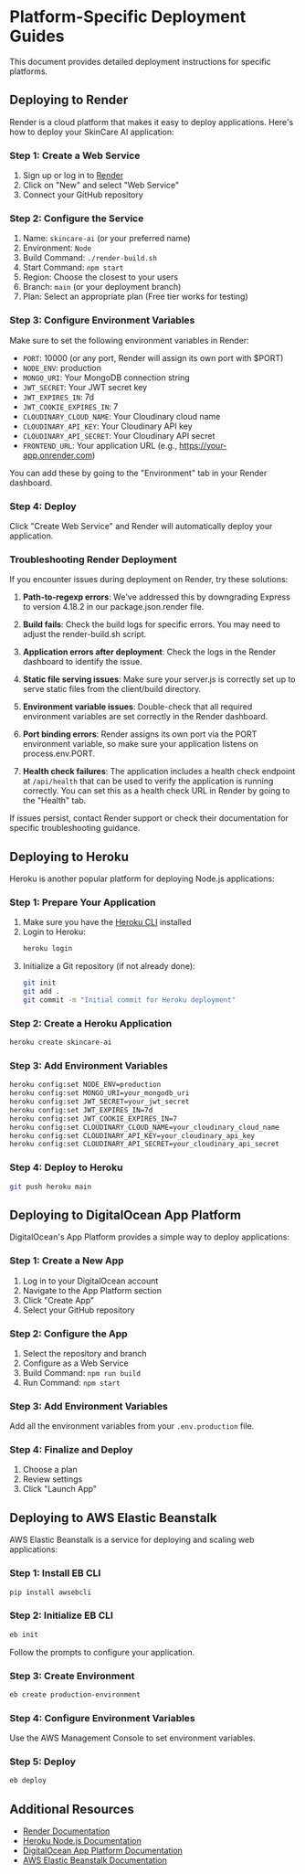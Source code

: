# Platform-Specific Deployment Guides

This document provides detailed deployment instructions for specific platforms.

## Deploying to Render

Render is a cloud platform that makes it easy to deploy applications. Here's how to deploy your SkinCare AI application:

### Step 1: Create a Web Service

1. Sign up or log in to [Render](https://render.com)
2. Click on "New" and select "Web Service"
3. Connect your GitHub repository

### Step 2: Configure the Service

1. Name: `skincare-ai` (or your preferred name)
2. Environment: `Node`
3. Build Command: `./render-build.sh`
4. Start Command: `npm start`
5. Region: Choose the closest to your users
6. Branch: `main` (or your deployment branch)
7. Plan: Select an appropriate plan (Free tier works for testing)

### Step 3: Configure Environment Variables

Make sure to set the following environment variables in Render:

- `PORT`: 10000 (or any port, Render will assign its own port with $PORT)
- `NODE_ENV`: production
- `MONGO_URI`: Your MongoDB connection string
- `JWT_SECRET`: Your JWT secret key
- `JWT_EXPIRES_IN`: 7d
- `JWT_COOKIE_EXPIRES_IN`: 7
- `CLOUDINARY_CLOUD_NAME`: Your Cloudinary cloud name
- `CLOUDINARY_API_KEY`: Your Cloudinary API key
- `CLOUDINARY_API_SECRET`: Your Cloudinary API secret
- `FRONTEND_URL`: Your application URL (e.g., https://your-app.onrender.com)

You can add these by going to the "Environment" tab in your Render dashboard.

### Step 4: Deploy

Click "Create Web Service" and Render will automatically deploy your application.

### Troubleshooting Render Deployment

If you encounter issues during deployment on Render, try these solutions:

1. **Path-to-regexp errors**: We've addressed this by downgrading Express to version 4.18.2 in our package.json.render file.

2. **Build fails**: Check the build logs for specific errors. You may need to adjust the render-build.sh script.

3. **Application errors after deployment**: Check the logs in the Render dashboard to identify the issue.

4. **Static file serving issues**: Make sure your server.js is correctly set up to serve static files from the client/build directory.

5. **Environment variable issues**: Double-check that all required environment variables are set correctly in the Render dashboard.

6. **Port binding errors**: Render assigns its own port via the PORT environment variable, so make sure your application listens on process.env.PORT.

7. **Health check failures**: The application includes a health check endpoint at `/api/health` that can be used to verify the application is running correctly. You can set this as a health check URL in Render by going to the "Health" tab.

If issues persist, contact Render support or check their documentation for specific troubleshooting guidance.

## Deploying to Heroku

Heroku is another popular platform for deploying Node.js applications:

### Step 1: Prepare Your Application

1. Make sure you have the [Heroku CLI](https://devcenter.heroku.com/articles/heroku-cli) installed
2. Login to Heroku:
   ```bash
   heroku login
   ```
3. Initialize a Git repository (if not already done):
   ```bash
   git init
   git add .
   git commit -m "Initial commit for Heroku deployment"
   ```

### Step 2: Create a Heroku Application

```bash
heroku create skincare-ai
```

### Step 3: Add Environment Variables

```bash
heroku config:set NODE_ENV=production
heroku config:set MONGO_URI=your_mongodb_uri
heroku config:set JWT_SECRET=your_jwt_secret
heroku config:set JWT_EXPIRES_IN=7d
heroku config:set JWT_COOKIE_EXPIRES_IN=7
heroku config:set CLOUDINARY_CLOUD_NAME=your_cloudinary_cloud_name
heroku config:set CLOUDINARY_API_KEY=your_cloudinary_api_key
heroku config:set CLOUDINARY_API_SECRET=your_cloudinary_api_secret
```

### Step 4: Deploy to Heroku

```bash
git push heroku main
```

## Deploying to DigitalOcean App Platform

DigitalOcean's App Platform provides a simple way to deploy applications:

### Step 1: Create a New App

1. Log in to your DigitalOcean account
2. Navigate to the App Platform section
3. Click "Create App"
4. Select your GitHub repository

### Step 2: Configure the App

1. Select the repository and branch
2. Configure as a Web Service
3. Build Command: `npm run build`
4. Run Command: `npm start`

### Step 3: Add Environment Variables

Add all the environment variables from your `.env.production` file.

### Step 4: Finalize and Deploy

1. Choose a plan
2. Review settings
3. Click "Launch App"

## Deploying to AWS Elastic Beanstalk

AWS Elastic Beanstalk is a service for deploying and scaling web applications:

### Step 1: Install EB CLI

```bash
pip install awsebcli
```

### Step 2: Initialize EB CLI

```bash
eb init
```

Follow the prompts to configure your application.

### Step 3: Create Environment

```bash
eb create production-environment
```

### Step 4: Configure Environment Variables

Use the AWS Management Console to set environment variables.

### Step 5: Deploy

```bash
eb deploy
```

## Additional Resources

- [Render Documentation](https://render.com/docs)
- [Heroku Node.js Documentation](https://devcenter.heroku.com/categories/nodejs-support)
- [DigitalOcean App Platform Documentation](https://docs.digitalocean.com/products/app-platform/)
- [AWS Elastic Beanstalk Documentation](https://docs.aws.amazon.com/elasticbeanstalk/)
